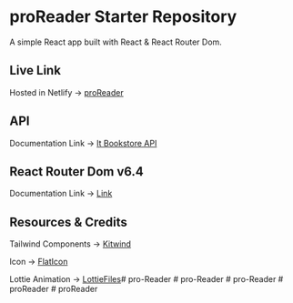 # proReader Starter Repository

A simple React app built with React & React Router Dom.

## Live Link
Hosted in Netlify -> [proReader](https://proreader.netlify.app/)

## API 

Documentation Link -> [It Bookstore API](https://api.itbook.store/)

## React Router Dom v6.4 

Documentation Link -> [Link](https://reactrouter.com/en/main/start/overview)

## Resources & Credits

Tailwind Components -> [Kitwind](https://kitwind.io/products/kometa/components)

Icon -> [FlatIcon](https://www.flaticon.com/)

Lottie Animation -> [LottieFiles](https://lottiefiles.com/featured)#   p r o - R e a d e r  
 #   p r o - R e a d e r  
 #   p r o - R e a d e r  
 #   p r o R e a d e r  
 #   p r o R e a d e r  
 